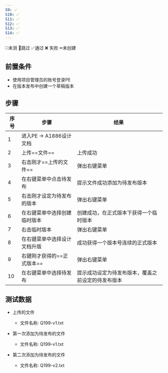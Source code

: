 ```yaml
---
S9: ✅
S10: ✅
S11: ✅
S12: ✅
S13: ✅
S14: ✅
---
```

◻️未测    🚫跳过     ✅通过    ❌ 失败    ➖未创建

## 前置条件

- 使用项目管理员的账号登录PE
- 在版本发布中创建一个草稿版本

## 步骤

| 序号  | 步骤                | 结果                        |
| --- | ----------------- | ------------------------- |
| 1   | 进入PE -> A1886设计文档 |                           |
| 2   | 上传==文件==          | 上传成功                      |
| 3   | 右击刚才==上传的文件==     | 弹出右键菜单                    |
| 4   | 在右键菜单中点击待发布       | 提示文件成功添加为待发布版本            |
| 5   | 右击刚才设定为待发布的版本     | 弹出右键菜单                    |
| 6   | 在右键菜单中选择创建临时版本    | 创建成功，在正式版本下获得一个临时版本       |
| 7   | 右击临时版本            | 弹出右键菜单                    |
| 8   | 在右键菜单中选择设计文档升版    | 成功获得一个版本号连续的正式版本          |
| 9   | 右键刚才获得的==正式版本==   | 弹出右键菜单                    |
| 10  | 在右键菜单中选择待发布       | 提示成功设定为待发布版本，覆盖之前设定的待发布版本 |

## 测试数据

- 上传的文件
	- 文件名称: Q199-v1.txt

- 第一次添加为待发布的文件
	- 文件名称: Q199-v1.txt

- 第二次添加为待发布的文件
	- 文件名称: Q199-v2.txt
